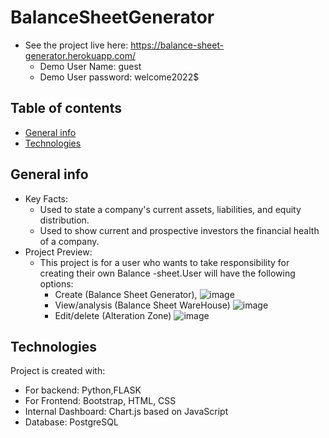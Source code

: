 # BalanceSheetGenerator
* See the project live here:
  https://balance-sheet-generator.herokuapp.com/
    * Demo User Name: guest
    * Demo User password: welcome2022$

## Table of contents
* [General info](#general-info)
* [Technologies](#technologies)

## General info
* Key Facts: 
  * Used to state a company's current assets, liabilities, and equity distribution.
  * Used to show current and prospective investors the financial health of a company.
* Project Preview:
  * This project is for a user who wants to take responsibility for creating their own Balance -sheet.User will have the following options:
      * Create (Balance Sheet Generator),
      ![image](https://user-images.githubusercontent.com/93847807/181357617-26f9be53-fd85-4780-a33f-7c99d95698c1.png)
      * View/analysis (Balance Sheet WareHouse)
      ![image](https://user-images.githubusercontent.com/93847807/181358577-25078676-bf74-44ce-8e75-57841b2dc83b.png)
      * Edit/delete (Alteration Zone) 
       ![image](https://user-images.githubusercontent.com/93847807/181359025-76e6584b-6ceb-4cb3-b2b7-881521eb8274.png)           

  
## Technologies
Project is created with:
* For backend: Python,FLASK
* For Frontend: Bootstrap, HTML, CSS
* Internal Dashboard: Chart.js based on JavaScript
* Database: PostgreSQL
